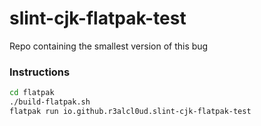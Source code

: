 # slint-cjk-flatpak-test

Repo containing the smallest version of this bug

### Instructions
```bash
cd flatpak
./build-flatpak.sh
flatpak run io.github.r3alcl0ud.slint-cjk-flatpak-test
```
